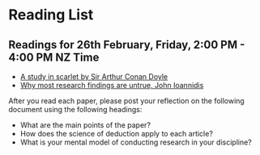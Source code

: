 # Reading List

## Readings for 26th February, Friday, 2:00 PM - 4:00 PM NZ Time
- [A study in scarlet by Sir Arthur Conan Doyle](https://sherlock-holm.es/stories/pdf/a4/1-sided/stud.pdf)
- [Why most research findings are untrue, John Ioannidis](ioannidis.pdf)

After you read each paper, please post your reflection on the following document using the following headings:

- What are the main points of the paper?
- How does the science of deduction apply to each article?
- What is your mental model of conducting research in your discipline?

